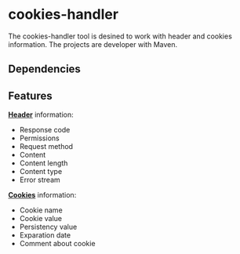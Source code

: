 cookies-handler
===============
The cookies-handler tool is desined to work with header and cookies information. The projects are developer with Maven.

Dependencies
------------

Features
--------

[**Header**](http://docs.oracle.com/javase/7/docs/api/java/net/HttpURLConnection.html) information:

- Response code
- Permissions
- Request method
- Content
- Content length
- Content type
- Error stream

[**Cookies**](https://hc.apache.org/httpclient-3.x/apidocs/org/apache/commons/httpclient/Cookie.html) information:

- Cookie name
- Cookie value
- Persistency value
- Exparation date
- Comment about cookie
